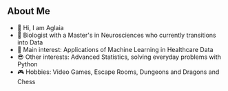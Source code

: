 ## About Me

- 👋 Hi, I am Aglaia
- 🧬 Biologist with a Master's in Neurosciences who currently transitions into Data
- 👀 Main interest: Applications of Machine Learning in Healthcare Data
- 😎 Other interests: Advanced Statistics, solving everyday problems with Python
- 🎮 Hobbies:  Video Games, Escape Rooms, Dungeons and Dragons and Chess

<!---
aglaiak/aglaiak is a ✨ special ✨ repository because its `README.md` (this file) appears on your GitHub profile.
You can click the Preview link to take a look at your changes.
--->
